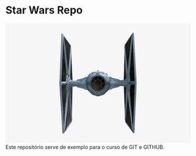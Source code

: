# Star Wars Repo

![TIE Fighter](tie-fighter.png)
Este repositório serve de exemplo para o curso de GIT e GITHUB.